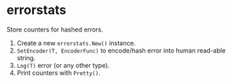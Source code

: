 # errorstats

Store counters for hashed errors.

1. Create a new `errorstats.New()` instance.
2. `SetEncoder(T, EncoderFunc)` to encode/hash error into human read-able string.
3. `Log(T)` error (or any other type).
4. Print counters with `Pretty()`.


